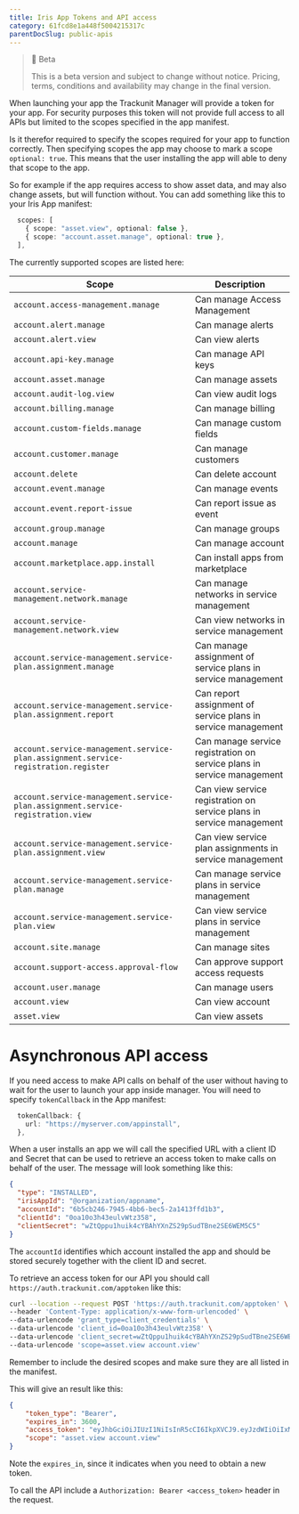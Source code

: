 ```yaml
---
title: Iris App Tokens and API access
category: 61fcd8e1a448f5004215317c
parentDocSlug: public-apis
---
```


> 🚧 Beta
> 
> This is a beta version and subject to change without notice. Pricing, terms, conditions and availability may change in the final version.

When launching your app the Trackunit Manager will provide a token for your app. For security purposes this token will not provide full access to all APIs but limited to the scopes specified in the app manifest.

Is it therefor required to specify the scopes required for your app to function correctly. Then specifying scopes the app may choose to mark a scope `optional: true`. This means that the user installing the app will able to deny that scope to the app.

So for example if the app requires access to show asset data, and may also change assets, but will function without. You can add something like this to your Iris App manifest:

```TypeScript
  scopes: [
    { scope: "asset.view", optional: false },
    { scope: "account.asset.manage", optional: true },
  ],
```

The currently supported scopes are listed here:

| Scope | Description |
|-------|-------------|
| `account.access-management.manage` | Can manage Access Management |
| `account.alert.manage` | Can manage alerts |
| `account.alert.view` | Can view alerts |
| `account.api-key.manage` | Can manage API keys |
| `account.asset.manage` | Can manage assets |
| `account.audit-log.view` | Can view audit logs |
| `account.billing.manage` | Can manage billing |
| `account.custom-fields.manage` | Can manage custom fields |
| `account.customer.manage` | Can manage customers |
| `account.delete` | Can delete account |
| `account.event.manage` | Can manage events |
| `account.event.report-issue` | Can report issue as event |
| `account.group.manage` | Can manage groups |
| `account.manage` | Can manage account |
| `account.marketplace.app.install` | Can install apps from marketplace |
| `account.service-management.network.manage` | Can manage networks in service management |
| `account.service-management.network.view` | Can view networks in service management |
| `account.service-management.service-plan.assignment.manage` | Can manage assignment of service plans in service management |
| `account.service-management.service-plan.assignment.report` | Can report assignment of service plans in service management |
| `account.service-management.service-plan.assignment.service-registration.register` | Can manage service registration on service plans in service management |
| `account.service-management.service-plan.assignment.service-registration.view` | Can view service registration on service plans in service management |
| `account.service-management.service-plan.assignment.view` | Can view service plan assignments in service management |
| `account.service-management.service-plan.manage` | Can manage service plans in service management |
| `account.service-management.service-plan.view` | Can view service plans in service management |
| `account.site.manage` | Can manage sites |
| `account.support-access.approval-flow` | Can approve support access requests |
| `account.user.manage` | Can manage users |
| `account.view` | Can view account |
| `asset.view` | Can view assets |

# Asynchronous API access

If you need access to make API calls on behalf of the user without having to wait for the user to launch your app inside manager. You will need to specify `tokenCallback` in the App manifest:

```TypeScript
  tokenCallback: {
    url: "https://myserver.com/appinstall",
  },
```

When a user installs an app we will call the specified URL with a client ID and Secret that can be used to retrieve an access token to make calls on behalf of the user. The message will look something like this:

```JSON
{
  "type": "INSTALLED",
  "irisAppId": "@organization/appname",
  "accountId": "6b5cb246-7945-4bb6-bec5-2a1413ffd1b3",
  "clientId": "0oa10o3h43eulvWtz358",
  "clientSecret": "wZtQppu1huik4cYBAhYXnZS29pSudTBne2SE6WEM5C5"
}
```

The `accountId` identifies which account installed the app and should be stored securely together with the client ID and secret.

To retrieve an access token for our API you should call `https://auth.trackunit.com/apptoken` like this:

```sh
curl --location --request POST 'https://auth.trackunit.com/apptoken' \
--header 'Content-Type: application/x-www-form-urlencoded' \
--data-urlencode 'grant_type=client_credentials' \
--data-urlencode 'client_id=0oa10o3h43eulvWtz358' \
--data-urlencode 'client_secret=wZtQppu1huik4cYBAhYXnZS29pSudTBne2SE6WEM5C5' \
--data-urlencode 'scope=asset.view account.view'
```

Remember to include the desired scopes and make sure they are all listed in the manifest.

This will give an result like this:

```JSON
{
    "token_type": "Bearer",
    "expires_in": 3600,
    "access_token": "eyJhbGciOiJIUzI1NiIsInR5cCI6IkpXVCJ9.eyJzdWIiOiIxMjM0NTY3ODkwIn0.dozjgNryP4J3jVmNHl0w5N_XgL0n3I9PlFUP0THsR8U",
    "scope": "asset.view account.view"
}
```

Note the `expires_in`, since it indicates when you need to obtain a new token.

To call the API include a `Authorization: Bearer <access_token>` header in the request.
